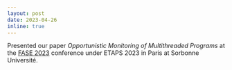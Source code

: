```yaml
---
layout: post
date: 2023-04-26 
inline: true
---
```


Presented our paper <i>Opportunistic Monitoring of Multithreaded Programs</i> at the [FASE 2023](https://www.etaps.org/2023/programme/) conference under ETAPS 2023 in Paris at Sorbonne Université.
